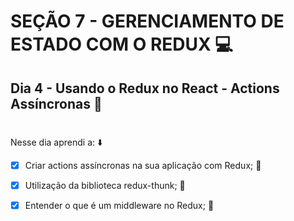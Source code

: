 # SEÇÃO 7 - GERENCIAMENTO DE ESTADO COM O REDUX :computer:

## Dia 4 - Usando o Redux no React - Actions Assíncronas :green_heart:
#

Nesse dia aprendi a: :arrow_down:

- [x] Criar actions assíncronas na sua aplicação com Redux; :rocket:

- [x] Utilização da biblioteca redux-thunk; :rocket:

- [x] Entender o que é um middleware no Redux; :rocket:
#

